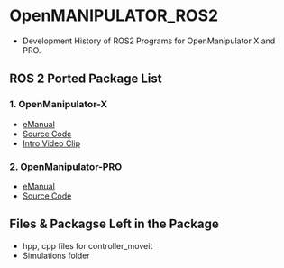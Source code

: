 # OpenMANIPULATOR_ROS2
- Development History of ROS2 Programs for OpenManipulator X and PRO.

## ROS 2 Ported Package List

### 1. OpenManipulator-X 
- [eManual](http://emanual.robotis.com/docs/en/platform/openmanipulator_x/ros2_setup/#ros-setup)
- [Source Code](https://github.com/ROBOTIS-GIT/open_manipulator/tree/ros2)
- [Intro Video Clip](https://www.youtube.com/watch?v=iZuZZk27Y84)

### 2. OpenManipulator-PRO
- [eManual](http://emanual.robotis.com/docs/en/platform/openmanipulator_pro/ros2_setup/#ros-setup)
- [Source Code](https://github.com/ROBOTIS-GIT/open_manipulator_pro/tree/ros2)

## Files & Packagse Left in the Package
- hpp, cpp files for controller_moveit
- Simulations folder
